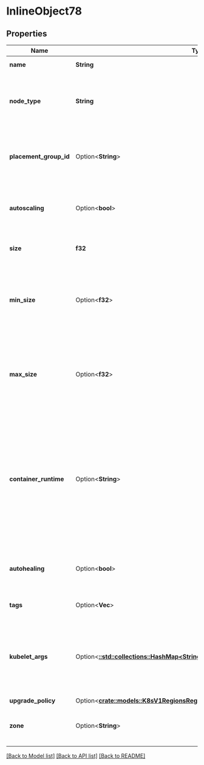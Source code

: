 # InlineObject78

## Properties

Name | Type | Description | Notes
------------ | ------------- | ------------- | -------------
**name** | **String** | The name of the pool | 
**node_type** | **String** | The node type is the type of Scaleway Instance wanted for the pool | 
**placement_group_id** | Option<**String**> | The placement group ID in which all the nodes of the pool will be created | [optional]
**autoscaling** | Option<**bool**> | The enablement of the autoscaling feature for the pool | [optional]
**size** | **f32** | The size (number of nodes) of the pool | 
**min_size** | Option<**f32**> | The minimun size of the pool. Note that this fields will be used only when autoscaling is enabled. | [optional]
**max_size** | Option<**f32**> | The maximum size of the pool. Note that this fields will be used only when autoscaling is enabled. | [optional]
**container_runtime** | Option<**String**> | The customization of the container runtime is available for each pool. Note that `docker` is the only supporter runtime at the moment. Others are to be considered experimental.  | [optional][default to ContainerRuntime_UnknownRuntime]
**autohealing** | Option<**bool**> | The enablement of the autohealing feature for the pool | [optional]
**tags** | Option<**Vec<String>**> | The tags associated with the pool | [optional]
**kubelet_args** | Option<[**::std::collections::HashMap<String, serde_json::Value>**](serde_json::Value.md)> | The Kubelet arguments to be used by this pool. Note that this feature is to be considered as experimental | [optional]
**upgrade_policy** | Option<[**crate::models::K8sV1RegionsRegionClustersClusterIdPoolsUpgradePolicy**](_k8s_v1_regions__region__clusters__cluster_id__pools_upgrade_policy.md)> |  | [optional]
**zone** | Option<**String**> | The Zone in which the Pool's node will be spawn in | [optional]

[[Back to Model list]](../README.md#documentation-for-models) [[Back to API list]](../README.md#documentation-for-api-endpoints) [[Back to README]](../README.md)


